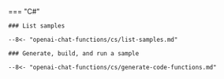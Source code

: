 === "C#"

    ### List samples

    --8<- "openai-chat-functions/cs/list-samples.md"

    ### Generate, build, and run a sample

    --8<- "openai-chat-functions/cs/generate-code-functions.md"